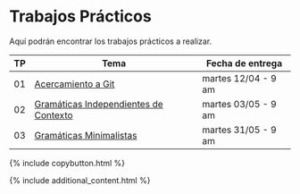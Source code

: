 # Trabajos Prácticos

Aquí podrán encontrar los trabajos prácticos a realizar.

| TP | Tema                                              | Fecha de entrega    |
|----|---------------------------------------------------|---------------------|
| 01 | [Acercamiento a Git](./tp1.md)                    | martes 12/04 - 9 am |
| 02 | [Gramáticas Independientes de Contexto](./tp2.md) | martes 03/05 - 9 am |
| 03 | [Gramáticas Minimalistas](./tp3.pdf)              | martes 31/05 - 9 am |


{% include copybutton.html %}

{% include additional_content.html %}
